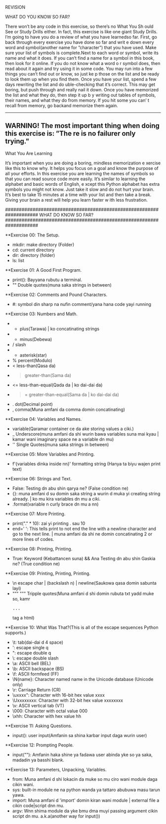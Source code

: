 REVISION

WHAT DO YOU KNOW  SO FAR?

There won’t be any code in this exercise, so there’s no What You Sh
ould See or Study Drills either. In fact,
this exercise is like one giant Study Drills. I’m going to have you
do a review of what you have learnedso far.
First, go back through every exercise you have done so far and writ
e down every word and symbol(another name for ”character”) that you
have used. Make sure your list of symbols is complete.Next to each 
word or symbol, write its name and what it does. If you can’t find a
name for a symbol in
this book, then look for it online. If you do not know what a word o
r symbol does, then read about it again and try using it in some code.
You may run into a few things you can’t find out or know, so just ke
p those on the list and be ready to
look them up when you find them.
Once you have your list, spend a few days rewriting the list and do
uble-checking that it’s correct. This
may get boring, but push through and really nail it down.
Once you have memorized the list and what they do, then step it up b
y writing out tables of symbols,
their names, and what they do from memory. If you hit some you can’
t recall from memory, go backand memorize them again.

-------------------------------------------------------------------
WARNING! The most important thing when doing this exercise is: ”The
re is no failurer only trying."
------------------------------------------------------------------

What You Are Learning

It’s important when you are doing a boring, mindless memorization e
xercise like this to know why. It
helps you focus on a goal and know the purpose of all your efforts.
In this exercise you are learning the names of symbols so that you 
can read source code more easily.
It’s similar to learning the alphabet and basic words of English, e
xcept this Python alphabet has extra
symbols you might not know.
Just take it slow and do not hurt your brain. It’s best to take 15 
minutes at a time with your list and then
take a break. Giving your brain a rest will help you learn faster w
ith less frustration.

####################################################################
                        WHAT DO KNOW SO FAR?
####################################################################

**Exercise 00: The Setup.
- mkdir: make directory (Folder)
- cd: current directory
- dir: directory (folder)
- ls: list

**Exercise 01: A Good First Program.
- print(): Bayyana rubutu a terminal.
- "" Double quotes(muna saka strings in between)

**Exercise 02: Comments and Pound Characters.
- #: symbol din sharp na nufin comment/yana hana code yayi running

**Exercise 03: Numbers and Math.
- + plus(Tarawa) | ko concatinating strings
- - minus(Debewa)
- / slash
- * asterisk(star)
- % percent(Modulo)
- < less-than(Qasa da)
- > greater-than(Sama da)
- <= less-than-equal(Qada da | ko dai-dai da)
- >= greater-than-equal(Sama da | ko dai-dai da)
- . dot(Decimal point)
- , comma(Muna amfani da comma domin concatinating)

**Exercise 04: Variables and Names.
-  variable(Qaramar container ce da ake storing values a ciki.)
- _ Underscore(muna amfani da shi wurin bawa variables suna mai kyau | kamar wani imaginary space ne a variable dn mu)
- '' Single Quotes(muna saka strings in between)

**Exercise 05: More Variables and Printing.
- f'{variables dinka inside nn}' formatting string (Hanya ta biyu wajen print text)

**Exercise 06: Strings and Text.
- False: Testing dn abu shin qarya ne? (False condition ne)
- {}: muna amfani d su domin saka string a wurin d muka yi creating string already. | ko mu kira variables dn mu a ciki.
- .format(variable n curly brace dn mu a nn)

**Exercise 07: More Printing.
-  print("." * 10): zai yi printing . sau 10
- end=' ':  This tells print to not end the line with a newline character and go to the next line. | muna amfani da shi ne domin concatinating 2 or more lines of codes.

**Exercise 08: Printing, Printing.
- True: Keyword (Kebattancen suna) && Ana Testing dn abu shin Gaskia ne? (True condition ne)

**Exercise 09: Printing, Printing, Printing.
- \n escape char | (backslash n) | newline(Saukowa qasa domin sabunta layi)
- """ """ Tripple quotes(Muna amfani d shi domin rubuta txt yadd muke so, kamr <pre>...</pre> tag a html)

**Exercise 10: What Was That?(This is all of the escape sequences Python supports.)
- \t: tab(dai-dai d 4 space)
- \': escape single q
- \": escape double q
- \\: escape double slash
- \a: ASCII bell (BEL)
- \b: ASCII backspace (BS)
- \f: ASCII formfeed (FF)
- \N{name}: Character named name in the Unicode database (Unicode only)
- \r: Carriage Return (CR)
- \uxxxx": Character with 16-bit hex value xxxx
- \Uxxxxxxxx: Character with 32-bit hex value xxxxxxxx
- \v: ASCII vertical tab (VT)
- \000: Character with octal value 000
- \xhh: Character with hex value hh

**Exercise 11: Asking Questions.
- input(): user input(Amfanin sa shina karbar input daga wurin user)

**Exercise 12: Prompting People.
- input(""): Amfanin haka shine ya fadawa user abinda yke so ya saka, madadin ya basshi blank.

**Exercise 13: Parameters, Unpacking, Variables.
- from: Muna amfani d shi lokacin da muke so mu ciro wani module daga cikin wani.
- sys: built-in module ne na python wanda ya tattaro abubuwa masu tarun yawa.
- import: Muna amfani d 'import' domin kiran wani module | external file a cikin code|script dnn mu.
- argv: Wnn shima module da yke bmu dma muyi passing argument cikin script dn mu. a.k.a(another way for input()) 